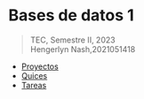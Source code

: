 # Bases de datos 1
>TEC, Semestre II, 2023  
>Hengerlyn Nash,2021051418

* [Proyectos](proyectos)
* [Quices](quices)
* [Tareas](tareas)
